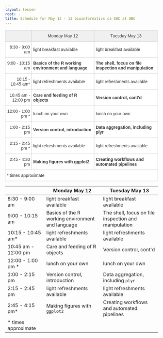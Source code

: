 ```yaml
---
layout: lesson
root: .
title: Schedule for May 12 - 13 bioinformatics.ca SWC at UBC
---
```


<style type="text/css">
.tg  {border-collapse:collapse;border-spacing:0;border-color:#ccc;}
.tg td{font-family:Arial, sans-serif;font-size:14px;padding:10px 5px;border-style:solid;border-width:1px;overflow:hidden;word-break:normal;border-color:#ccc;color:#333;background-color:#fff;}
.tg th{font-family:Arial, sans-serif;font-size:14px;font-weight:normal;padding:10px 5px;border-style:solid;border-width:1px;overflow:hidden;word-break:normal;border-color:#ccc;color:#333;background-color:#f0f0f0;}
.tg .tg-0ord{text-align:right}
.tg .tg-e3zv{font-weight:bold}
.tg .tg-07dj{font-weight:bold;font-size:14px}
</style>
<table class="tg">
  <tr>
    <th class="tg-031e"></th>
    <th class="tg-031e">Monday May 12</th>
    <th class="tg-031e">Tuesday May 13</th>
  </tr>
  <tr>
    <td class="tg-0ord">8:30 - 9:00 am</td>
    <td class="tg-031e">light breakfast available</td>
    <td class="tg-031e">light breakfast available</td>
  </tr>
  <tr>
    <td class="tg-0ord">9:00 - 10:15 am</td>
    <td class="tg-e3zv">Basics of the R working environment and language</td>
    <td class="tg-e3zv">The shell, focus on file inspection and manipulation</td>
  </tr>
  <tr>
    <td class="tg-0ord">10:15 - 10:45 am*</td>
    <td class="tg-031e">light refreshments available</td>
    <td class="tg-031e">light refreshments available</td>
  </tr>
  <tr>
    <td class="tg-0ord">10:45 am - 12:00 pm</td>
    <td class="tg-e3zv">Care and feeding of R objects</td>
    <td class="tg-e3zv">Version control, cont'd</td>
  </tr>
  <tr>
    <td class="tg-0ord">12:00 - 1:00 pm *</td>
    <td class="tg-031e">lunch on your own</td>
    <td class="tg-031e">lunch on your own</td>
  </tr>
  <tr>
    <td class="tg-0ord">1:00 - 2:15 pm</td>
    <td class="tg-e3zv">Version control, introduction</td>
    <td class="tg-e3zv">Data aggregation, including plyr</td>
  </tr>
  <tr>
    <td class="tg-0ord">2:15 - 2:45 pm *</td>
    <td class="tg-031e">light refreshments available</td>
    <td class="tg-031e">light refreshments available</td>
  </tr>
  <tr>
    <td class="tg-0ord">2:45 - 4:30 pm</td>
    <td class="tg-e3zv">Making figures with ggplot2</td>
    <td class="tg-07dj">Creating workflows and automated pipelines</td>
  </tr>
  <tr>
    <td class="tg-031e" colspan="3">* times approximate</td>
  </tr>
</table>

|                     | Monday May 12                                    | Tuesday May 13                                       |
|---------------------|--------------------------------------------------|------------------------------------------------------|
| 8:30 - 9:00 am      | light breakfast available                        | light breakfast available                            |
| 9:00 - 10:15 am     | Basics of the R working environment and language | The shell, focus on file inspection and manipulation |
| 10:15 - 10:45 am*   | light refreshments available                     | light refreshments available                         |
| 10:45 am - 12:00 pm | Care and feeding of R objects                    | Version control, cont'd                              |
| 12:00 - 1:00 pm *   | lunch on your own                                | lunch on your own                                    |
| 1:00 - 2:15 pm      | Version control, introduction                    | Data aggregation, including `plyr`                   |
| 2:15 - 2:45 pm      | light refreshments available                     | light refreshments available                         |
| 2:45 - 4:15 pm*     | Making figures with `ggplot2`                    | Creating workflows and automated pipelines           |
| * times approximate |                                                  |                                                      |